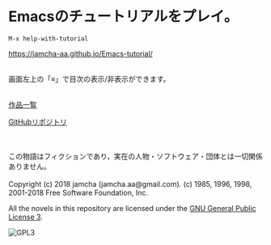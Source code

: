 

# Emacsのチュートリアルをプレイ。

`M-x help-with-tutorial`  

<https://jamcha-aa.github.io/Emacs-tutorial/>  

<br>  
画面左上の「≡」で目次の表示/非表示ができます。  

<br>  
<br>  

[作品一覧](https://jamcha-aa.github.io/About/)  

[GitHubリポジトリ](https://github.com/jamcha-aa/Emacs-tutorial)  

<br>
<br>
この物語はフィクションであり，実在の人物・ソフトウェア・団体とは一切関係ありません。  

<br>  
<br>  
Copyright (c) 2018 jamcha (jamcha.aa@gmail.com). (c) 1985, 1996, 1998, 2001-2018 Free Software Foundation, Inc.  

All the novels in this repository are licensed under the [GNU General Public License 3](https://www.gnu.org/licenses/gpl.html).  

![GPL3](https://www.gnu.org/graphics/gplv3-88x31.png)  

